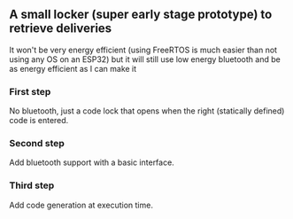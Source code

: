 
## A small locker (super early stage prototype) to retrieve deliveries
It won't be very energy efficient (using FreeRTOS is much easier than not using any OS on an ESP32) but it will still use low energy bluetooth and be as energy efficient as I can make it

### First step
No bluetooth, just a code lock that opens when the right (statically defined) code is entered.

### Second step
Add bluetooth support with a basic interface.

### Third step
Add code generation at execution time.
